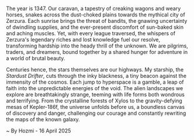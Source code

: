 
The year is 1347.  Our caravan, a tapestry of creaking wagons and weary horses, snakes across the dust-choked plains towards the mythical city of Zerzura.  Each sunrise brings the threat of bandits, the gnawing uncertainty of dwindling supplies, and the ever-present discomfort of sun-baked skin and aching muscles.  Yet, with every league traversed, the whispers of Zerzura's legendary riches and lost knowledge fuel our resolve, transforming hardship into the heady thrill of the unknown.  We are pilgrims, traders, and dreamers, bound together by a shared hunger for adventure in a world of brutal beauty.

Centuries hence, the stars themselves are our highways.  My starship, the *Stardust Drifter*, cuts through the inky blackness, a tiny beacon against the immensity of the cosmos.  Each jump to hyperspace is a gamble, a leap of faith into the unpredictable energies of the void.  The alien landscapes we explore are breathtakingly strange, teeming with life forms both wondrous and terrifying.  From the crystalline forests of Xylos to the gravity-defying mesas of Kepler-186f,  the universe unfolds before us, a boundless canvas of discovery and danger, challenging our courage and constantly rewriting the maps of the known galaxy.

~ By Hozmi - 16 April 2025

